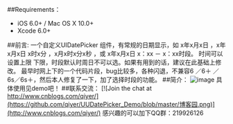 ##Requirements：
- iOS 6.0+ / Mac OS X 10.0+
- Xcode 6.0+

##前言:
    一个自定义UIDatePicker 组件，有常规的日期显示，如 x年x月x日 ，x年x月x日  x时x分 ，x月x时x分x秒 ，或  x年x月x日   x：xx － x：xx时段。
时间可以设置上限 下限，时段默认时周日不可以选。如果有用到的话，建议在此基础上修改。
    最早时网上下的一个代码片段，bug比较多，各种闪退，不兼容6 ／6＋ ／6s／6s＋，然后本人修复了一下，加了选择时段的功能。
##简介：
![image](https://github.com/qiyer/UUDatePicker_Demo/blob/master/test.png)
具体使用见demo吧！
##联系交流：
[![Join the chat at http://www.cnblogs.com/qiyer/](https://github.com/qiyer/UUDatePicker_Demo/blob/master/博客园.png)](http://www.cnblogs.com/qiyer/)
感兴趣的可以加下QQ群：219926126
